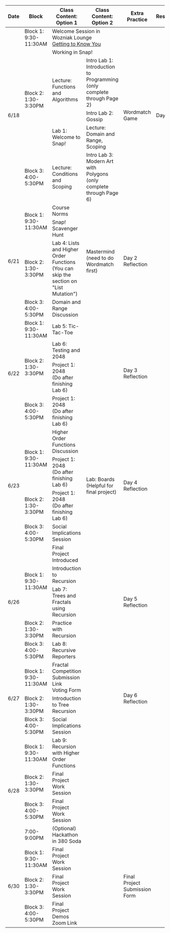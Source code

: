 <table class="table table-bordered schedule-table">
  <thead>
    <tr>
      <th>Date</th>
      <th>Block</th>
      <th>Class Content: Option 1</th>
      <th>Class Content: Option 2</th>
      <th>Extra Practice</th>
      <th>Resources/Links</th>
    </tr>
  </thead>
  <tbody class="js-scheduleContent">
    <tr>
      <td rowspan = "6">6/18</td>
      <td>Block 1: 9:30-11:30AM</td>
      <td colspan = "2">Welcome Session in Wozniak Lounge <br/> <a href="https://forms.gle/U8n623wJ3tb1U6DK7">Getting to Know You</a></td>
      <td rowspan = "6">Wordmatch Game</td>
      <td rowspan = "6">Day 1 Reflection</td>
    </tr>
    <tr>
      <td rowspan = "4">Block 2: 1:30-3:30PM</td>
      <td colspan = "2">Working in Snap!</td>
    </tr>
    <tr>
      <td rowspan = "2">Lecture: Functions and Algorithms</td>
      <td>Intro Lab 1: Introduction to Programming<br/>(only complete through Page 2)
      </td>
    </tr>
    <tr>
      <td>Intro Lab 2: Gossip</td>
    </tr>
    <tr>
      <td>Lab 1: Welcome to Snap!</td>
      <td>Lecture: Domain and Range, Scoping
      </td>
    </tr>
    <tr>
      <td>Block 3: 4:00-5:30PM</td>
      <td>Lecture: Conditions and Scoping</td>
      <td>Intro Lab 3: Modern Art with Polygons<br/>(only complete through Page 6)</td>
    </tr>
    <tr>
      <td rowspan = "4">6/21</td>
      <td rowspan = "2">Block 1: 9:30-11:30AM</td>
      <td>Course Norms</td>
      <td rowspan = "4">Mastermind<br/>(need to do Wordmatch first)</td>
      <td rowspan = "4">Day 2 Reflection</td>
    </tr>
    <tr>
      <td>Snap&#33; Scavenger Hunt</td>
    </tr>
    <tr>
      <td>Block 2: 1:30-3:30PM</td>
      <td>Lab 4: Lists and Higher Order Functions<br/>(You can skip the section on "List Mutation")</td>
    </tr>
    <tr>
      <td>Block 3: 4:00-5:30PM</td>
      <td>Domain and Range Discussion</td>
    </tr>
    <tr>
      <td rowspan = "4">6/22</td>
      <td>Block 1: 9:30-11:30AM</td>
      <td>Lab 5: Tic-Tac-Toe</td>
      <td rowspan = "4"></td>
      <td rowspan = "4">Day 3 Reflection</td>
    </tr>
    <tr>
      <td rowspan = "2">Block 2: 1:30-3:30PM</td>
      <td>Lab 6: Testing and 2048</td>
    </tr>
    <tr>
      <td>Project 1: 2048<br/>(Do after finishing Lab 6)</td>
    </tr>
    <tr>
      <td>Block 3: 4:00-5:30PM</td>
      <td>Project 1: 2048<br/>(Do after finishing Lab 6)</td>
    </tr>
    <tr>
      <td rowspan = "4">6/23</td>
      <td rowspan = "2">Block 1: 9:30-11:30AM</td>
      <td>Higher Order Functions Discussion</td>
      <td rowspan = "4">Lab: Boards<br/>(Helpful for final project)</td>
      <td rowspan = "4">Day 4 Reflection</td>
    </tr>
    <tr>
      <td>Project 1: 2048<br/>(Do after finishing Lab 6)</td>
    </tr>
    <tr>
      <td>Block 2: 1:30-3:30PM</td>
      <td>Project 1: 2048<br/>(Do after finishing Lab 6)</td>
    </tr>
    <tr>
      <td>Block 3: 4:00-5:30PM</td>
      <td>Social Implications Session</td>
    </tr>
    <tr>
      <td rowspan = "5">6/26</td>
      <td rowspan = "3">Block 1: 9:30-11:30AM</td>
      <td>Final Project Introduced</td>
      <td rowspan = "5"></td>
      <td rowspan = "5">Day 5 Reflection</td>
    </tr>
    <tr>
      <td>Introduction to Recursion</td>
    </tr>
    <tr>
      <td>Lab 7: Trees and Fractals using Recursion</td>
    </tr>
    <tr>
      <td>Block 2: 1:30-3:30PM</td>
      <td>Practice with Recursion</td>
    </tr>
    <tr>
      <td>Block 3: 4:00-5:30PM</td>
      <td>Lab 8: Recursive Reporters</td>
    </tr>
    <tr>
      <td rowspan = "3">6/27</td>
      <td>Block 1: 9:30-11:30AM</td>
      <td>Fractal Competition<br/>Submission Link<br/>Voting Form</td>
      <td rowspan = "3"></td>
      <td rowspan = "3">Day 6 Reflection</td>
    </tr>
    <tr>
      <td>Block 2: 1:30-3:30PM</td>
      <td>Introduction to Tree Recursion</td>
    </tr>
    <tr>
      <td>Block 3: 4:00-5:30PM</td>
      <td>Social Implications Session</td>
    </tr>
    <tr>
      <td rowspan = "4">6/28</td>
      <td>Block 1: 9:30-11:30AM</td>
      <td>Lab 9: Recursion with Higher Order Functions</td>
      <td rowspan = "4"></td>
      <td rowspan = "4"></td>
    </tr>
    <tr>
      <td>Block 2: 1:30-3:30PM</td>
      <td>Final Project Work Session</td>
    </tr>
    <tr>
      <td>Block 3: 4:00-5:30PM</td>
      <td>Final Project Work Session</td>
    </tr>
    <tr>
      <td>7:00-9:00PM</td>
      <td>(Optional) Hackathon in 380 Soda</td>
    </tr>
    <tr>
      <td rowspan = "3">6/30</td>
      <td>Block 1: 9:30-11:30AM</td>
      <td>Final Project Work Session</td>
      <td rowspan = "3"></td>
      <td rowspan = "3">Final Project Submission Form </td>
    </tr>
    <tr>
      <td>Block 2: 1:30-3:30PM</td>
      <td>Final Project Work Session</td>
    </tr>
    <tr>
      <td>Block 3: 4:00-5:30PM</td>
      <td>Final Project Demos<br/>Zoom Link</td>
    </tr>
  </tbody>
</table>
